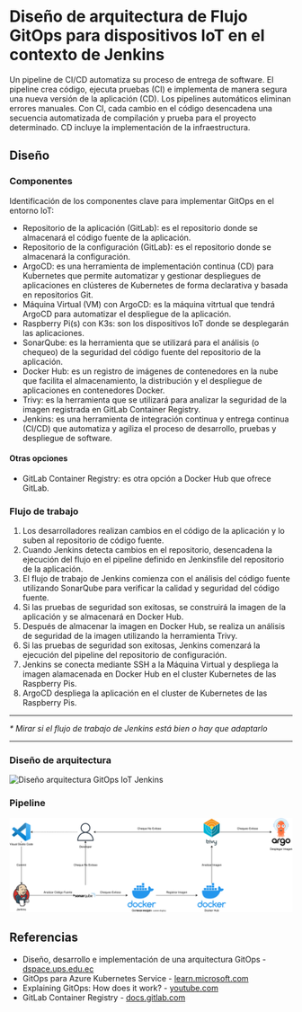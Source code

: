 # Diseño de arquitectura de Flujo GitOps para dispositivos IoT en el contexto de Jenkins
Un pipeline de CI/CD automatiza su proceso de entrega de software. El pipeline crea código, ejecuta pruebas (CI) e implementa de manera segura una nueva versión de la aplicación (CD). Los pipelines automáticos eliminan errores manuales. Con CI, cada cambio en el código desencadena una secuencia automatizada de compilación y prueba para el proyecto determinado. CD incluye la implementación de la infraestructura.
## Diseño
### Componentes
Identificación de los componentes clave para implementar GitOps en el entorno IoT:
- Repositorio de la aplicación (GitLab): es el repositorio donde se almacenará el código fuente de la aplicación.
- Repositorio de la configuración (GitLab): es el repositorio donde se almacenará la configuración.
- ArgoCD: es una herramienta de implementación continua (CD) para Kubernetes que permite automatizar y gestionar despliegues de aplicaciones en clústeres de Kubernetes de forma declarativa y basada en repositorios Git.
- Máquina Virtual (VM) con ArgoCD: es la máquina vitrtual que tendrá ArgoCD para automatizar el despliegue de la aplicación.
- Raspberry Pi(s) con K3s: son los dispositivos IoT donde se desplegarán las aplicaciones.
- SonarQube: es la herramienta que se utilizará para el análisis (o chequeo) de la seguridad del código fuente del repositorio de la aplicación.
- Docker Hub: es un registro de imágenes de contenedores en la nube que facilita el almacenamiento, la distribución y el despliegue de aplicaciones en contenedores Docker.
- Trivy: es la herramienta que se utilizará para analizar la seguridad de la imagen registrada en GitLab Container Registry.
- Jenkins: es una herramienta de integración continua y entrega continua (CI/CD) que automatiza y agiliza el proceso de desarrollo, pruebas y despliegue de software.
#### Otras opciones
- GitLab Container Registry: es otra opción a Docker Hub que ofrece GitLab.

### Flujo de trabajo
1. Los desarrolladores realizan cambios en el código de la aplicación y lo suben al repositorio de código fuente.
2. Cuando Jenkins detecta cambios en el repositorio, desencadena la ejecución del flujo en el pipeline definido en Jenkinsfile del repositorio de la aplicación.
3. El flujo de trabajo de Jenkins comienza con el análisis del código fuente utilizando SonarQube para verificar la calidad y seguridad del código fuente.
4. Si las pruebas de seguridad son exitosas, se construirá la imagen de la aplicación y se almacenará en Docker Hub.
5. Después de almacenar la imagen en Docker Hub, se realiza un análisis de seguridad de la imagen utilizando la herramienta Trivy.
6. Si las pruebas de seguridad son exitosas, Jenkins comenzará la ejecución del pipeline del repositorio de configuración.
7. Jenkins se conecta mediante SSH a la Máquina Virtual y despliega la imagen alamacenada en Docker Hub en el cluster Kubernetes de las Raspberry Pis.
9. ArgoCD despliega la aplicación en el cluster de Kubernetes de las Raspberry Pis.

***
_* Mirar si el flujo de trabajo de Jenkins está bien o hay que adaptarlo_
***

### Diseño de arquitectura
<img src="https://github.com/sfl0r3nz05/SecDelivAutoIoT/blob/master/docs/images/2.3%20Dise%C3%B1o%20arquitectura%20Flujo%20GitOps%20IoT%20Jenkins.svg" alt="Diseño arquitectura GitOps IoT Jenkins">

### Pipeline
<img src="https://github.com/sfl0r3nz05/SecDelivAutoIoT/blob/master/docs/images/2.5%20Dise%C3%B1o%20Integraci%C3%B3n%20Continua%20pipeline%20IoT%20Jenkins.svg" alt="Pipeline flujo 2">

## Referencias
- Diseño, desarrollo e implementación de una arquitectura GitOps - [dspace.ups.edu.ec](https://dspace.ups.edu.ec/bitstream/123456789/22397/1/UPS-CT009712.pdf)
- GitOps para Azure Kubernetes Service - [learn.microsoft.com](https://learn.microsoft.com/es-es/azure/architecture/example-scenario/gitops-aks/gitops-blueprint-aks)
- Explaining GitOps: How does it work? - [youtube.com](https://www.youtube.com/watch?v=dIaX5IhRqkI&ab_channel=DevOpsJourney)
- GitLab Container Registry - [docs.gitlab.com](https://docs.gitlab.com/ee/user/packages/container_registry/)

